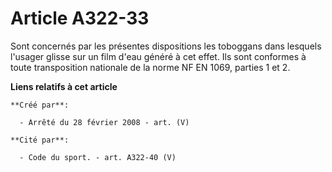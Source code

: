 # Article A322-33

Sont concernés par les présentes dispositions les toboggans dans lesquels l'usager glisse sur un film d'eau généré à cet
effet. Ils sont conformes à toute transposition nationale de la norme NF EN 1069, parties 1 et 2.

**Liens relatifs à cet article**

	**Créé par**:

	  - Arrêté du 28 février 2008 - art. (V)

	**Cité par**:

	  - Code du sport. - art. A322-40 (V)
